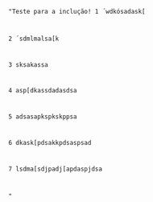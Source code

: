 <code>"Teste para a inclução! 1 ´wdkósadask[

2 ´sdmlmalsa[k

3 sksakassa

4 asp[dkassdadasdsa

5   adsasapkspkskppsa
  
6 dkask[pdsakkpdsaspsad

7 lsdma[sdjpadj[apdaspjdsa



"
</code>
